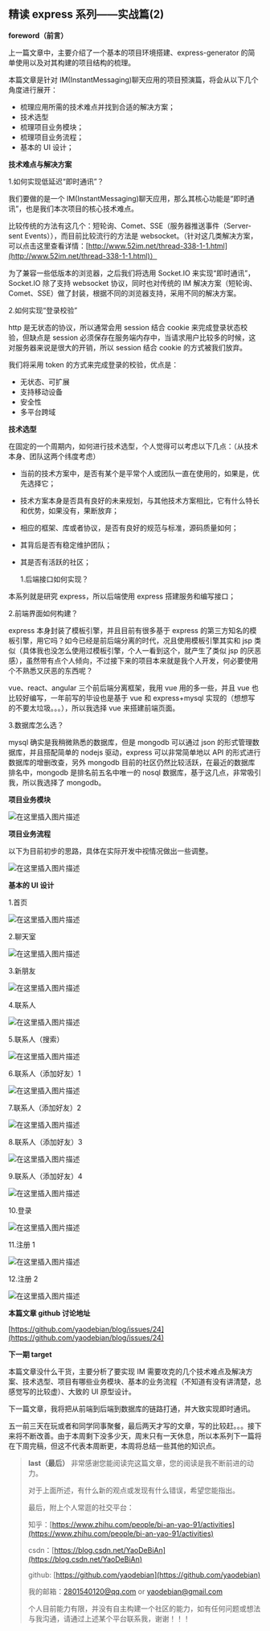 ## 精读 express 系列——实战篇(2)

**foreword（前言）**

上一篇文章中，主要介绍了一个基本的项目环境搭建、express-generator 的简单使用以及对其构建的项目结构的梳理。

本篇文章是针对 IM(InstantMessaging)聊天应用的项目预演篇，将会从以下几个角度进行展开：

- 梳理应用所需的技术难点并找到合适的解决方案；
- 技术选型
- 梳理项目业务模块；
- 梳理项目业务流程；
- 基本的 UI 设计；

**技术难点与解决方案**

1.如何实现低延迟“即时通讯”？

我们要做的是一个 IM(InstantMessaging)聊天应用，那么其核心功能是“即时通讯”，也是我们本次项目的核心技术难点。

比较传统的方法有这几个：短轮询、Comet、SSE（服务器推送事件（Server-sent Events）），而目前比较流行的方法是 websocket。（针对这几类解决方案，可以点击这里查看详情：[http://www.52im.net/thread-338-1-1.html](http://www.52im.net/thread-338-1-1.html)）

为了兼容一些低版本的浏览器，之后我们将选用 Socket.IO 来实现“即时通讯”，Socket.IO 除了支持 websocket 协议，同时也对传统的 IM 解决方案（短轮询、Comet、SSE）做了封装，根据不同的浏览器支持，采用不同的解决方案。

2.如何实现“登录校验”

http 是无状态的协议，所以通常会用 session 结合 cookie 来完成登录状态校验，但缺点是 session 必须保存在服务端内存中，当请求用户比较多的时候，这对服务器来说是很大的开销，所以 session 结合 cookie 的方式被我们放弃。

我们将采用 token 的方式来完成登录的校验，优点是：

- 无状态、可扩展
- 支持移动设备
- 安全性
- 多平台跨域

**技术选型**

在固定的一个周期内，如何进行技术选型，个人觉得可以考虑以下几点：（从技术本身、团队这两个纬度考虑）

- 当前的技术方案中，是否有某个是平常个人或团队一直在使用的，如果是，优先选择它；
- 技术方案本身是否具有良好的未来规划，与其他技术方案相比，它有什么特长和优势，如果没有，果断放弃；
- 相应的框架、库或者协议，是否有良好的规范与标准，源码质量如何；
- 其背后是否有稳定维护团队；
- 其是否有活跃的社区；

  1.后端接口如何实现？

本系列就是研究 express，所以后端使用 express 搭建服务和编写接口；

2.前端界面如何构建？

express 本身封装了模板引擎，并且目前有很多基于 express 的第三方知名的模板引擎，用它吗？如今已经是前后端分离的时代，况且使用模板引擎其实和 jsp 类似（具体我也没怎么使用过模板引擎，个人一看到这个，就产生了类似 jsp 的厌恶感），虽然带有点个人倾向，不过接下来的项目本来就是我个人开发，何必要使用个不熟悉又厌恶的东西呢？

vue、react、angular 三个前后端分离框架，我用 vue 用的多一些，并且 vue 也比较好编写，一年前写的毕设也是基于 vue 和 express+mysql 实现的（想想写的不要太垃圾。。。），所以我选择 vue 来搭建前端页面。

3.数据库怎么选？

mysql 确实是我稍微熟悉的数据库，但是 mongodb 可以通过 json 的形式管理数据库，并且搭配简单的 nodejs 驱动，express 可以非常简单地以 API 的形式进行数据库的增删改查，另外 mongodb 目前的社区仍然比较活跃，在最近的数据库排名中，mongodb 是排名前五名中唯一的 nosql 数据库，基于这几点，非常吸引我，所以我选择了 mongodb。

**项目业务模块**

![在这里插入图片描述](https://github.com/yaodebian/blog/blob/master/src/nodejs/imgs/md6/13.png)

**项目业务流程**

以下为目前初步的思路，具体在实际开发中视情况做出一些调整。

![在这里插入图片描述](https://github.com/yaodebian/blog/blob/master/src/nodejs/imgs/md6/14.png)

**基本的 UI 设计**

1.首页

![在这里插入图片描述](https://github.com/yaodebian/blog/blob/master/src/nodejs/imgs/md6/1.png)

2.聊天室

![在这里插入图片描述](https://github.com/yaodebian/blog/blob/master/src/nodejs/imgs/md6/2.png)

3.新朋友

![在这里插入图片描述](https://github.com/yaodebian/blog/blob/master/src/nodejs/imgs/md6/3.png)

4.联系人

![在这里插入图片描述](https://github.com/yaodebian/blog/blob/master/src/nodejs/imgs/md6/4.png)

5.联系人（搜索）

![在这里插入图片描述](https://github.com/yaodebian/blog/blob/master/src/nodejs/imgs/md6/5.png)

6.联系人（添加好友）1

![在这里插入图片描述](https://github.com/yaodebian/blog/blob/master/src/nodejs/imgs/md6/6.png)

7.联系人（添加好友）2

![在这里插入图片描述](https://github.com/yaodebian/blog/blob/master/src/nodejs/imgs/md6/7.png)

8.联系人（添加好友）3

![在这里插入图片描述](https://github.com/yaodebian/blog/blob/master/src/nodejs/imgs/md6/8.png)

9.联系人（添加好友）4

![在这里插入图片描述](https://github.com/yaodebian/blog/blob/master/src/nodejs/imgs/md6/9.png)

10.登录

![在这里插入图片描述](https://github.com/yaodebian/blog/blob/master/src/nodejs/imgs/md6/10.png)

11.注册 1

![在这里插入图片描述](https://github.com/yaodebian/blog/blob/master/src/nodejs/imgs/md6/11.png)

12.注册 2

![在这里插入图片描述](https://github.com/yaodebian/blog/blob/master/src/nodejs/imgs/md6/12.png)

**本篇文章 github 讨论地址**

[https://github.com/yaodebian/blog/issues/24](https://github.com/yaodebian/blog/issues/24)

**下一期 target**

本篇文章没什么干货，主要分析了要实现 IM 需要攻克的几个技术难点及解决方案、技术选型、项目有哪些业务模块、基本的业务流程（不知道有没有讲清楚，总感觉写的比较虚）、大致的 UI 原型设计。

下一篇文章，我将把从前端到后端到数据库的链路打通，并大致实现即时通讯。

五一前三天在玩或者和同学同事聚餐，最后两天才写的文章，写的比较赶。。。接下来将不断改善。由于本周剩下没多少天，周末只有一天休息，所以本系列下一篇将在下周完稿，但这不代表本周断更，本周将总结一些其他的知识点。

> **last（最后）**
> 非常感谢您能阅读完这篇文章，您的阅读是我不断前进的动力。
>
> 对于上面所述，有什么新的观点或发现有什么错误，希望您能指出。
>
> 最后，附上个人常逛的社交平台：
>
> 知乎：[https://www.zhihu.com/people/bi-an-yao-91/activities](https://www.zhihu.com/people/bi-an-yao-91/activities)
>
> csdn：[https://blog.csdn.net/YaoDeBiAn](https://blog.csdn.net/YaoDeBiAn)
>
> github: [https://github.com/yaodebian](https://github.com/yaodebian)
>
> 我的邮箱：2801540120@qq.com or yaodebian@gmail.com
>
> 个人目前能力有限，并没有自主构建一个社区的能力，如有任何问题或想法与我沟通，请通过上述某个平台联系我，谢谢！！！
